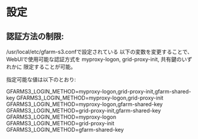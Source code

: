 # 設定

## 認証方法の制限:

/usr/local/etc/gfarm-s3.confで設定されている
以下の変数を変更することで、WebUIで使用可能な認証方式を
myproxy-logon, grid-proxy-init, 共有鍵のいずれかに
限定することが可能。

指定可能な値は以下のとおり:

GFARMS3_LOGIN_METHOD=myproxy-logon,grid-proxy-init,gfarm-shared-key
GFARMS3_LOGIN_METHOD=myproxy-logon,grid-proxy-init
GFARMS3_LOGIN_METHOD=myproxy-logon,gfarm-shared-key
GFARMS3_LOGIN_METHOD=grid-proxy-init,gfarm-shared-key
GFARMS3_LOGIN_METHOD=myproxy-logon
GFARMS3_LOGIN_METHOD=grid-proxy-init
GFARMS3_LOGIN_METHOD=gfarm-shared-key

